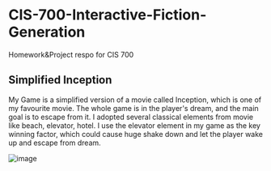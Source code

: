 # CIS-700-Interactive-Fiction-Generation
Homework&amp;Project respo for CIS 700

## Simplified Inception
My Game is a simplified version of a movie called Inception, which is one of my favourite movie. The whole game is in the player's dream, and the main goal is to escape from it. I adopted several classical elements from movie like beach, elevator, hotel. I use the elevator element in my game as the key winning factor, which could cause huge shake down and let the player wake up and escape from dream. 

![image](https://github.com/CharonWangg/CIS-700-Interactive-Fiction-Generation-HW1/blob/main/IMG/Inception.png)
